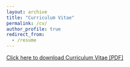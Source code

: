 ```yaml
---
layout: archive
title: "Curriculum Vitae"
permalink: /cv/
author_profile: true
redirect_from:
  - /resume
---
```


<a href="https://drive.google.com/file/d/1KmYFLVg5J_q_quiw-tHBV1dDv9px6c9B/view?usp=sharing" target="_blank">Click here to download Curriculum Vitae [PDF]</a>
